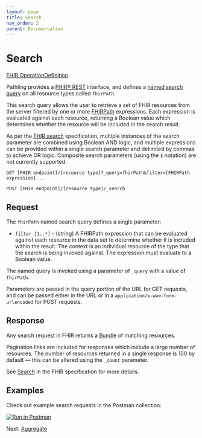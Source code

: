 ```yaml
---
layout: page
title: Search
nav_order: 2
parent: Documentation
---
```


# Search

[FHIR OperationDefinition](https://pathling.app/fhir/OperationDefinition/search-1)

Pathling provides a [FHIR&reg; REST](https://hl7.org/fhir/R4/http.html)
interface, and defines a
[named search query](https://hl7.org/fhir/R4/search.html#query) on all resource
types called `fhirPath`.

This search query allows the user to retrieve a set of FHIR resources from the
server filtered by one or more [FHIRPath](./fhirpath) expressions. Each
expression is evaluated against each resource, returning a Boolean value which
determines whether the resource will be included in the search result.

As per the [FHIR search](https://hl7.org/fhir/R4/search.html#combining)
specification, multiple instances of the search parameter are combined using
Boolean AND logic, and multiple expressions can be provided within a single
search parameter and delimited by commas to achieve OR logic. Composite search
parameters (using the `$` notation) are not currently supported.

```
GET [FHIR endpoint]/[resource type]?_query=fhirPath&filter=[FHIRPath expression]...
```

```
POST [FHIR endpoint]/[resource type]/_search
```

## Request

The `fhirPath` named search query defines a single parameter:

- `filter [1..*]` - (string) A FHIRPath expression that can be evaluated against
  each resource in the data set to determine whether it is included within the
  result. The context is an individual resource of the type that the search is
  being invoked against. The expression must evaluate to a Boolean value.

The named query is invoked using a parameter of `_query` with a value of
`fhirPath`.

Parameters are passed in the query portion of the URL for GET requests, and can
be passed either in the URL or in a `application/x-www-form-urlencoded` for POST
requests.

## Response

Any search request in FHIR returns a
[Bundle](https://hl7.org/fhir/R4/bundle.html) of matching resources.

Pagination links are included for responses which include a large number of
resources. The number of resources returned in a single response is 100 by
default &#8212; this can be altered using the `_count` parameter.

See [Search](https://hl7.org/fhir/R4/search.html) in the FHIR specification for
more details.

## Examples

Check out example search requests in the Postman collection:

<a class="postman-link"
   href="https://documenter.getpostman.com/view/634774/S17rx9Af?version=latest#f3490537-b116-4a2e-8428-45fdb6e7d137">
<img src="https://run.pstmn.io/button.svg" alt="Run in Postman"/></a>

Next: [Aggregate](./aggregate.html)
